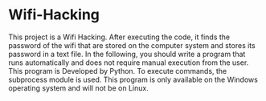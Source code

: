 # Wifi-Hacking
This project is a Wifi Hacking. After executing the code, it finds the password of the wifi that are stored on the computer system and stores its password in a text file. In the following, you should write a program that runs automatically and does not require manual execution from the user.  This program is Developed by Python. To execute commands, the subprocess module is used. This program is only available on the Windows operating system and will not be on Linux.
